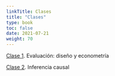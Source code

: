 ```yaml
---
linkTitle: Clases
title: "Clases"
type: book
toc: false
date: 2021-07-21
weight: 70
---
```


[Clase 1](https://eps-2021.netlify.app/clases/clase_1.html#1). Evaluación: diseño y econometría

[Clase 2](https://eps-2021.netlify.app/clases/clase_2.html#1). Inferencia causal


